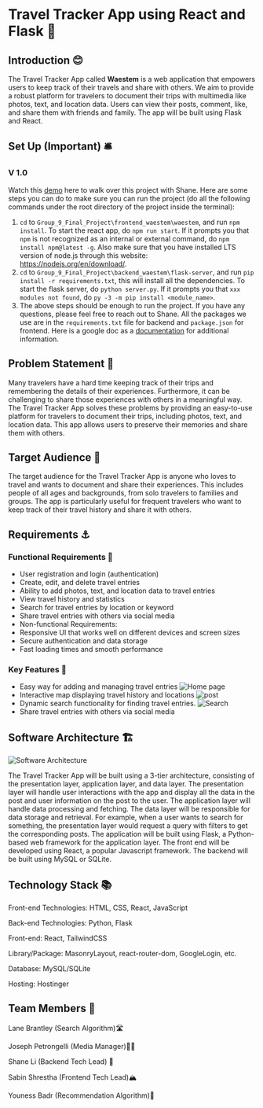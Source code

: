 # Travel Tracker App using React and Flask 🧭

## Introduction 😊

The Travel Tracker App called **Waestem** is a web application that empowers users to keep track of their travels and share with others. We aim to provide a robust platform for travelers to document their trips with multimedia like photos, text, and location data. Users can view their posts, comment, like, and share them with friends and family. The app will be built using Flask and React.

## **Set Up (Important)** 🛎️

### V 1.0

Watch this [demo](https://www.youtube.com/watch?v=xtMTNSQyIXE&t=1s) here to walk over this project with Shane. Here are some steps you can do to make sure you can run the project (do all the following commands under the root directory of the project inside the terminal):
1. `cd` to `Group_9_Final_Project\frontend_waestem\waestem`, and run `npm install`. To start the react app, do `npm run start`. If it prompts you that `npm` is not recognized as an internal or external command, do `npm install npm@latest -g`. Also make sure that you have installed LTS version of node.js through this website: https://nodejs.org/en/download/.
2. `cd` to `Group_9_Final_Project\backend_waestem\flask-server`, and run `pip install -r requirements.txt`, this will install all the dependencies. To start the flask server, do `python server.py`. If it prompts you that `xxx modules not found`, do `py -3 -m pip install <module_name>`.
3. The above steps should be enough to run the project. If you have any questions, please feel free to reach out to Shane. All the packages we use are in the `requirements.txt` file for backend and `package.json` for frontend. Here is a google doc as a [documentation](https://docs.google.com/document/d/1LyGUcAj2abiSfcHy9AaZcRdckJCR2NslV7uBqDWKFAs/edit?usp=sharing) for additional information.

## Problem Statement 🚩
Many travelers have a hard time keeping track of their trips and remembering the details of their experiences. Furthermore, it can be challenging to share those experiences with others in a meaningful way. The Travel Tracker App solves these problems by providing an easy-to-use platform for travelers to document their trips, including photos, text, and location data. This app allows users to preserve their memories and share them with others.
## Target Audience 🦗
The target audience for the Travel Tracker App is anyone who loves to travel and wants to document and share their experiences. This includes people of all ages and backgrounds, from solo travelers to families and groups. The app is particularly useful for frequent travelers who want to keep track of their travel history and share it with others.
## Requirements  ⚓
### Functional Requirements 📝
* User registration and login (authentication)
* Create, edit, and delete travel entries
* Ability to add photos, text, and location data to travel entries
* View travel history and statistics
* Search for travel entries by location or keyword
* Share travel entries with others via social media
* Non-functional Requirements:
* Responsive UI that works well on different devices and screen sizes
* Secure authentication and data storage
* Fast loading times and smooth performance
### Key Features 🔑
* Easy way for adding and managing travel entries
![Home page](./images/homepage.png)
* Interactive map displaying travel history and locations
![post](./images/post.png)
* Dynamic search functionality for finding travel entries. 
![Search](./images/Search.png)
* Share travel entries with others via social media

## Software Architecture 🏗️

![Software Architecture](./images/architecture.png)

The Travel Tracker App will be built using a 3-tier architecture, consisting of the presentation layer, application layer, and data layer. The presentation layer will handle user interactions with the app and display all the data in the post and user information on the post to the user. The application layer will handle data processing and fetching. The data layer will be responsible for data storage and retrieval. For example, when a user wants to search for something, the presentation layer would request a query with filters to get the corresponding posts. The application will be built using Flask, a Python-based web framework for the application layer. The front end will be developed using React, a popular Javascript framework. The backend will be built using MySQL or SQLite.

## Technology Stack 📚
Front-end Technologies: HTML, CSS, React, JavaScript  

Back-end Technologies: Python, Flask  

Front-end: React, TailwindCSS  

Library/Package: MasonryLayout, react-router-dom, GoogleLogin, etc.

Database: MySQL/SQLite

Hosting: Hostinger
## Team Members 👥

Lane Brantley (Search Algorithm)🛣️

Joseph Petrongelli (Media Manager)🕵️‍♂️

Shane Li (Backend Tech Lead) 🏮

Sabin Shrestha (Frontend Tech Lead)🏔️

Youness Badr (Recommendation Algorithm)🌊

